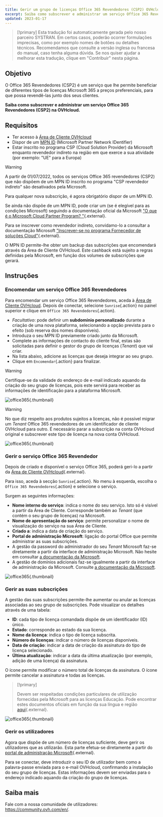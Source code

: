 ```yaml
---
title: Gerir um grupo de licenças Office 365 Revendedores (CSP2) OVHcloud
excerpt: Saiba como subscrever e administrar um serviço Office 365 Revendedores (CSP2) na OVHcloud
updated: 2023-01-17
---
```


> [!primary]
> Esta tradução foi automaticamente gerada pelo nosso parceiro SYSTRAN. Em certos casos, poderão ocorrer formulações imprecisas, como por exemplo nomes de botões ou detalhes técnicos. Recomendamos que consulte a versão inglesa ou francesa do manual, caso tenha alguma dúvida. Se nos quiser ajudar a melhorar esta tradução, clique em "Contribuir" nesta página.
>

## Objetivo

O Office 365 Revendedores (CSP2) é um serviço que lhe permite beneficiar de diferentes tipos de licenças Microsoft 365 a preços preferenciais, para que possa revendê-las junto dos seus clientes.

**Saiba como subscrever e administrar um serviço Office 365 Revendedores (CSP2) na OVHcloud.**

## Requisitos

- Ter acesso à [Área de Cliente OVHcloud](https://www.ovh.com/auth/?action=gotomanager&from=https://www.ovh.pt/&ovhSubsidiary=pt)
- Dispor de um [MPN ID](https://learn.microsoft.com/partner-center/mpn-create-a-partner-center-account) (Microsoft Partner Network IDentifier) 
- Estar inscrito no programa CSP (Cloud Solution Provider) da Microsoft enquanto revendedor indireto na região em que exerce a sua atividade (por exemplo: "UE" para a Europa)

> [!warning]
>
> A partir de 01/07/2022, todos os serviços Office 365 revendedores (CSP2) que não dispõem de um MPN ID inscrito no programa "CSP revendedor indireto" são desativados pela Microsoft.
>
> Para qualquer nova subscrição, é agora obrigatório dispor de um MPN ID.
>

Se ainda não dispõe de um MPN ID, pode criar um (se é elegível para as condições Microsoft) seguindo a documentação oficial da Microsoft ["O que é o Microsoft Cloud Partner Program? "](https://docs.microsoft.com/partner-center/mpn-create-a-partner-center-account){.external}.

Para se inscrever como revendedor indireto, convidamo-lo a consultar a documentação Microsoft ["Inscrever-se no programa Fornecedor de soluções Cloud"](https://docs.microsoft.com/partner-center/enrolling-in-the-csp-program#enroll-as-an-indirect-reseller){.external}.

O MPN ID permite-lhe obter um backup das subscrições que encomendará através da Área de Cliente OVHcloud. Este cashback está sujeito a regras definidas pela Microsoft, em função dos volumes de subscrições que gerará.

## Instruções

### Encomendar um serviço Office 365 Revendedores

Para encomendar um serviço Office 365 Revendedores, aceda à [Área de Cliente OVHcloud](https://www.ovh.com/auth/?action=gotomanager&from=https://www.ovh.pt/&ovhSubsidiary=pt). Depois de conectar, selecione `Sunrise`{.action} no painel superior e clique em `Office 365 Revendedores`{.action}.

- *Facultativo*: pode definir um **subdomínio personalizado** durante a criação de uma nova plataforma, selecionando a opção prevista para o efeito (sob reserva dos nomes disponíveis).
- Introduza o seu MPN ID previamente criado junto da Microsoft.
- Complete as informações de contacto do cliente final, estas são solicitadas para definir o gestor do grupo de licenças (*Tenant*) que vai criar.
- Na lista abaixo, adicione as licenças que deseja integrar ao seu grupo.
- Clique em `Encomendar`{.action} para finalizar.

> [!warning]
> Certifique-se da validade do endereço de e-mail indicado aquando da criação do seu grupo de licenças, pois este servirá para receber as informações de identificação para a plataforma Microsoft.
>

![office365](csp2-01.png){.thumbnail}

> [!warning]
> No que diz respeito aos produtos sujeitos a licenças, não é possível migrar um *Tenant* Office 365 revendedores de um identificador de cliente OVHcloud para outro. É necessário parar a subscrição na conta OVHcloud original e subscrever este tipo de licença na nova conta OVHcloud.
>

![office365](csp2-01.png){.thumbnail}

### Gerir o serviço Office 365 Revendedor

Depois de criado e disponível o serviço Office 365, poderá geri-lo a partir da [Área de Cliente OVHcloud](https://www.ovh.com/auth/?action=gotomanager&from=https://www.ovh.pt/&ovhSubsidiary=pt){.external}.

Para isso, aceda à secção `Sunrise`{.action}. No menu à esquerda, escolha o `Office 365 Revendedores`{.action} e selecione o serviço.

Surgem as seguintes informações:

- **Nome interno do serviço**: indica o nome do seu serviço. Isto só é visível a partir da Área de Cliente. Corresponde também ao *Tenant* (que contém o seu grupo de licenças) na Microsoft.
- **Nome de apresentação do serviço**: permite personalizar o nome de visualização do serviço na sua Área de Cliente.
- **Criado a**: indica a data de criação do serviço.
- **Portal de administração Microsoft**: ligação do portal Office que permite administrar as suas subscrições.
- A gestão da password do administrador do seu *Tenant* Microsoft faz-se diretamente a partir da interface de administração Microsoft. Não hesite em consultar [a documentação da Microsoft](https://support.microsoft.com/account-billing/reset-a-forgotten-microsoft-account-password-eff4f067-5042-c1a3-fe72-b04d60556c37).
- A gestão de domínios adicionais faz-se igualmente a partir da interface de administração da Microsoft. Consulte [a documentação da Microsoft](https://support.microsoft.com/office/connect-your-domain-to-office-365-cd74b4fa-6d34-4669-9937-ed178ac84515).

![office365](sunrise_office365_CSP2_services_details.png){.thumbnail}

### Gerir as suas subscrições

A gestão das suas subscrições permite-lhe aumentar ou anular as licenças associadas ao seu grupo de subscrições. Pode visualizar os detalhes através de uma tabela:

- **ID**: cada tipo de licença comandada dispõe de um identificador (ID) único.
- **Estado**: corresponde ao estado da sua licença.
- **Nome da licença**: indica o tipo de licença subscrita.
- **Número de licenças**: indicar o número de licenças disponíveis.
- **Data de criação**: indicar a data de criação da assinatura do tipo de licença selecionado.
- **Última atualização**: indicar a data da última atualização (por exemplo, adição de uma licença) da assinatura.

O ícone <i class="icons-pen"></i>  permite modificar o número total de licenças da assinatura. O ícone <i class="icons-bin"></i>  permite cancelar a assinatura e todas as licenças.

> [!primary]
>
> Devem ser respeitadas condições particulares de utilização fornecidas pela Microsoft para as licenças Educação. Pode encontrar estes documentos oficiais em função da sua língua e região [aqui](https://www.microsoft.com/licensing/docs){.external}.
>

![office365](sunrise_office365_CSP2_Subscribers.png){.thumbnail}

### Gerir os utilizadores

Agora que dispõe de um número de licenças suficiente, deve gerir os utilizadores que as utilizarão. Esta parte efetua-se diretamente a partir do [portal de administração Microsoft](https://portal.office.com/Admin/Default.aspx){.external}.

Para se conectar, deve introduzir o seu ID de utilizador bem como a palavra-passe enviada para o e-mail OVHcloud, confirmando a instalação do seu grupo de licenças. Estas informações devem ser enviadas para o endereço indicado aquando da criação do grupo de licenças.

## Saiba mais

Fale com a nossa comunidade de utilizadores: <https://community.ovh.com/en/>.
